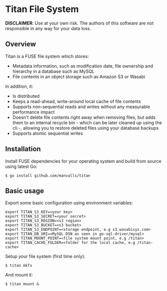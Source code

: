 # Titan File System

**DISCLAIMER**: Use at your own risk. The authors of this software are not
responsible in any way for your data loss.

## Overview

Titan is a FUSE file system which stores:

- Metadata information, such as modification date, file ownership and
hierarchy in a database such as MySQL
- File contents in an object storage such as Amazon S3 or Wasabi

In addition, it:

- Is distributed
- Keeps a read-ahead, write-around local cache of file contents
- Supports non-sequential reads and writes without any measurable performance
impact
- Doesn't delete file contents right away when removing files, but adds them
to an internal recycle bin - which can be later cleaned up using the cli -,
allowing you to restore deleted files using your database backups
- Supports atomic sequential writes

## Installation

Install FUSE dependencies for your operating system and build from source
using latest Go:

```
$ go install github.com/manvalls/titan
```

## Basic usage

Export some basic configuration using environment variables:

```
export TITAN_S3_KEY=<your key>
export TITAN_S3_SECRET=<your secret>
export TITAN_S3_REGION=<s3 region>
export TITAN_S3_BUCKET=<s3 bucket>
export TITAN_S3_ENDPOINT=<storage endpoint, e.g s3.wasabisys.com>
export TITAN_DB_URI=<MySQL DSN as seen in go-sql-driver/mysql>
export TITAN_MOUNT_POINT=<file system mount point, e.g /titan>
export TITAN_CACHE_FOLDER=<folder for the local cache, e.g /titan-cache>
```

Setup your file system (first time only):

```
$ titan mkfs
```

And mount it:

```
$ titan mount &
```
